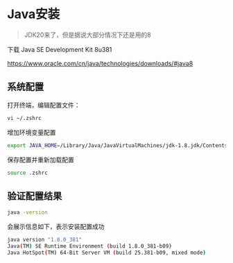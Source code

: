 # Java安装

> JDK20来了，但是据说大部分情况下还是用的8

下载 Java SE Development Kit 8u381

https://www.oracle.com/cn/java/technologies/downloads/#java8

## 系统配置

打开终端，编辑配置文件：

```bash
vi ~/.zshrc
```

增加环境变量配置

```bash
export JAVA_HOME=/Library/Java/JavaVirtualMachines/jdk-1.8.jdk/Contents/Home
```

保存配置并重新加载配置

```bash
source .zshrc
```

## 验证配置结果

```bash
java -version
```

会展示信息如下，表示安装配置成功

```bash
java version "1.8.0_381"
Java(TM) SE Runtime Environment (build 1.8.0_381-b09)
Java HotSpot(TM) 64-Bit Server VM (build 25.381-b09, mixed mode)
```
